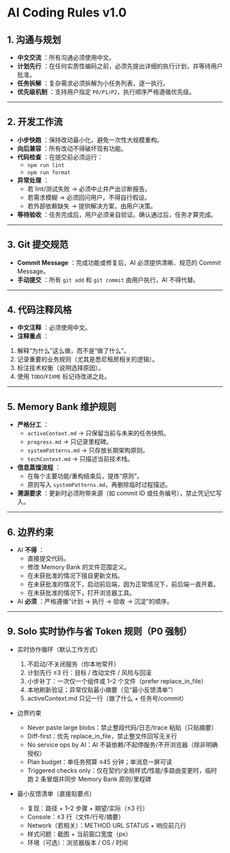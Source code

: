 # AI Coding Rules v1.0

## 1. 沟通与规划

* **中文交流** ：所有沟通必须使用中文。
* **计划先行** ：在任何实质性编码之前，必须先提出详细的执行计划，并等待用户批准。
* **任务拆解** ：复杂需求必须拆解为小任务列表，逐一执行。
* **优先级机制** ：支持用户指定 `P0/P1/P2`，执行顺序严格遵循优先级。

---

## 2. 开发工作流

* **小步快跑** ：保持改动最小化，避免一次性大规模重构。
* **向后兼容** ：所有改动不得破坏现有功能。
* **代码检查** ：在提交前必须运行：
  * `npm run lint`
  * `npm run format`
* **异常处理** ：
  * 若 lint/测试失败 → 必须中止并产出诊断报告。
  * 若需求模糊 → 必须回问用户，不得自行假设。
  * 若外部依赖缺失 → 提供解决方案，由用户决策。
* **等待验收** ：任务完成后，用户必须亲自验证。确认通过后，任务才算完成。

---

## 3. Git 提交规范

* **Commit Message** ：完成功能或修复后，AI 必须提供清晰、规范的 Commit Message。
* **手动提交** ：所有 `git add` 和 `git commit` 由用户执行，AI 不得代替。

---

## 4. 代码注释风格

* **中文注释** ：必须使用中文。
* **注释重点** ：

1. 解释“为什么”这么做，而不是“做了什么”。
2. 记录重要的业务规则（尤其是悉尼租房相关的逻辑）。
3. 标注技术权衡（说明选择原因）。
4. 使用 `TODO`/`FIXME` 标记待改进之处。

---

## 5. Memory Bank 维护规则

* **严格分工** ：
  * `activeContext.md` → 只保留当前与未来的任务快照。
  * `progress.md` → 只记录里程碑。
  * `systemPatterns.md` → 只存放长期架构原则。
  * `techContext.md` → 只描述当前技术栈。
* **信息蒸馏流程** ：
  * 在每个主要功能/重构结束后，提炼“原则”。
  * 原则写入 `systemPatterns.md`，再删除临时过程描述。
* **溯源要求** ：更新时必须附带来源（如 commit ID 或任务编号），禁止凭记忆写入。

---

## 6. 边界约束

* AI  **不得** ：
  * 直接提交代码。
  * 修改 Memory Bank 的文件范围定义。
  * 在未获批准的情况下擅自更新文档。
  * 在未获批准的情况下，启动前后端，因为正常情况下，前后端一直开着。
  * 在未获批准的情况下，打开浏览器工具。
* AI  **必须** ：严格遵循“计划 → 执行 → 验收 → 沉淀”的顺序。

---

## 9. Solo 实时协作与省 Token 规则（P0 强制）

- 实时协作循环（默认工作方式）
  1) 不启动/不关闭服务（你本地常开）
  2) 计划先行 ≤3 行：目标 / 改动文件 / 风险与回滚
  3) 小步补丁：一次仅一个组件或 1–2 个文件（prefer replace_in_file）
  4) 本地刷新验证；异常仅贴最小摘要（见“最小反馈清单”）
  5) activeContext.md 只记一行（做了什么 + 任务号/commit）

- 边界约束
  - Never paste large blobs：禁止整段代码/日志/trace 粘贴（只贴摘要）
  - Diff-first：优先 replace_in_file，禁止整文件回写无关行
  - No service ops by AI：AI 不装依赖/不起停服务/不开浏览器（除非明确授权）
  - Plan budget：单任务预算 ≤45 分钟；单消息一屏可读
  - Triggered checks only：仅在契约/全局样式/性能/多路由变更时，临时跑 2 条冒烟并同步 Memory Bank 原则/里程碑

- 最小反馈清单（直接贴要点）
  - 复现：路径 + 1–2 步骤 + 期望/实际（≤3 行）
  - Console：≤3 行（文件/行号/摘要）
  - Network（若相关）：METHOD URL STATUS + 响应前几行
  - 样式问题：截图 + 当前窗口宽度（px）
  - 环境（可选）：浏览器版本 / OS / 时间
